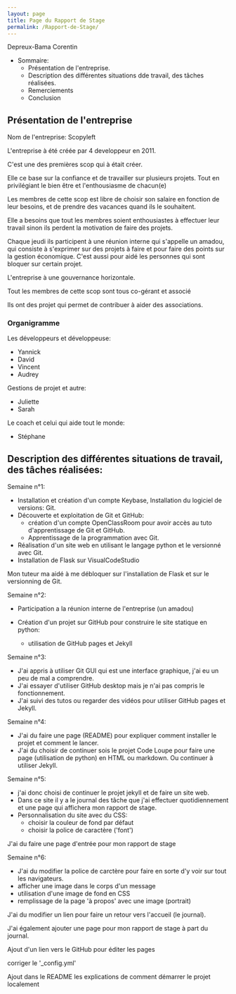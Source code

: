 ```yaml
---
layout: page
title: Page du Rapport de Stage
permalink: /Rapport-de-Stage/
---
```


Depreux-Bama Corentin 


- Sommaire:
  - Présentation de l'entreprise.
  - Description des différentes situations dde travail, des tâches réalisées.
  - Remerciements
  - Conclusion

## Présentation de l'entreprise

Nom de l'entreprise: Scopyleft

L'entreprise à été créée par 4 developpeur en 2011.

C'est une des premières scop qui à était créer.

Elle ce base sur la confiance et de travailler sur plusieurs projets.
Tout en privilégiant le bien être et l'enthousiasme de chacun(e)

Les membres de cette scop est libre de choisir son salaire en fonction de leur besoins, et de prendre des vacances quand ils le souhaitent. 

Elle a besoins que tout les membres soient enthousiastes à effectuer leur travail sinon ils perdent la motivation de faire des projets.

Chaque jeudi ils participent à une réunion interne qui s'appelle un amadou,
qui consiste à s'exprimer sur des projets à faire et pour faire des points sur la gestion économique.
C'est aussi pour aidé les personnes qui sont bloquer sur certain projet.

L'entreprise à une gouvernance horizontale.

Tout les membres de cette scop sont tous co-gérant et associé

Ils ont des projet qui permet de contribuer à aider des associations.

### Organigramme 

Les développeurs et développeuse:

- Yannick
- David
- Vincent
- Audrey 

Gestions de projet et autre: 

- Juliette
- Sarah

Le coach et celui qui aide tout le monde:

- Stéphane



## Description des différentes situations de travail, des tâches réalisées:

Semaine n°1: 

- Installation et création d'un compte Keybase, Installation du logiciel de versions: Git.
- Découverte et exploitation de Git et GitHub:
  - création d'un compte OpenClassRoom pour avoir accès au tuto d'apprentissage de Git et GitHub.
  - Apprentissage de la programmation avec Git.
- Réalisation d'un site web en utilisant le langage python et le versionné avec Git.
- Installation de Flask sur VisualCodeStudio

Mon tuteur ma aidé à me débloquer sur l'installation de Flask et sur le versionning de Git.

Semaine n°2:

- Participation a la réunion interne de l'entreprise (un amadou)

- Création d'un projet sur GitHub pour construire le site statique en python:
  - utilisation de GitHub pages et Jekyll

Semaine n°3:

- J'ai appris à utiliser Git GUI qui est une interface graphique, j'ai eu un peu de mal a comprendre.
- J'ai essayer d'utiliser GitHub desktop mais je n'ai pas compris le fonctionnement.
- J'ai suivi des tutos ou regarder des vidéos pour utiliser GitHub pages et Jekyll.
 
Semaine n°4:

- J'ai du faire une page (README) pour expliquer comment installer le projet et comment le lancer.
- J'ai du choisir de continuer sois le projet Code Loupe pour faire une page (utilisation de python) en HTML ou markdown.
Ou continuer à utiliser Jekyll.

Semaine n°5:

- j'ai donc choisi de continuer le projet jekyll et de faire un site web.
- Dans ce site il y a le journal des tâche que j'ai effectuer quotidiennement et une page qui affichera mon rapport de stage.
- Personnalisation du site avec du CSS:
  - choisir la couleur de fond par défaut
  - choisir la police de caractère ('font')

J'ai du faire une page d'entrée pour mon rapport de stage

Semaine n°6:

- J'ai du modifier la police de carctère pour faire en sorte d'y voir sur tout les navigateurs.
- afficher une image dans le corps d'un message
- utilisation d'une image de fond en CSS
- remplissage de la page 'à propos' avec une image (portrait)

J'ai du modifier un lien pour faire un retour vers l'accueil (le journal).

J'ai également ajouter une page pour mon rapport de stage à part du journal.

Ajout d'un lien vers le GitHub pour éditer les pages

corriger le '_config.yml'

Ajout dans le README les explications de comment démarrer le projet localement 

